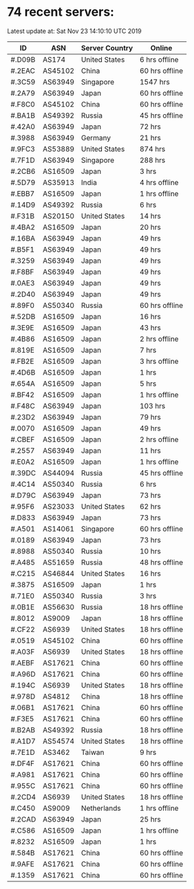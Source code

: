 # 74 recent servers:

Latest update at: Sat Nov 23 14:10:10 UTC 2019

| ID | ASN | Server Country | Online |
| -- | --- | -------------- | ------ |
| #.D09B | AS174 | United States | 6 hrs offline |
| #.2EAC | AS45102 | China | 60 hrs offline |
| #.3C59 | AS63949 | Singapore | 1547 hrs |
| #.2A79 | AS63949 | Japan | 60 hrs offline |
| #.F8C0 | AS45102 | China | 60 hrs offline |
| #.BA1B | AS49392 | Russia | 45 hrs offline |
| #.42A0 | AS63949 | Japan | 72 hrs |
| #.3988 | AS63949 | Germany | 21 hrs |
| #.9FC3 | AS53889 | United States | 874 hrs |
| #.7F1D | AS63949 | Singapore | 288 hrs |
| #.2CB6 | AS16509 | Japan | 3 hrs |
| #.5D79 | AS35913 | India | 4 hrs offline |
| #.EBB7 | AS16509 | Japan | 1 hrs offline |
| #.14D9 | AS49392 | Russia | 6 hrs |
| #.F31B | AS20150 | United States | 14 hrs |
| #.4BA2 | AS16509 | Japan | 20 hrs |
| #.16BA | AS63949 | Japan | 49 hrs |
| #.B5F1 | AS63949 | Japan | 49 hrs |
| #.3259 | AS63949 | Japan | 49 hrs |
| #.F8BF | AS63949 | Japan | 49 hrs |
| #.0AE3 | AS63949 | Japan | 49 hrs |
| #.2D40 | AS63949 | Japan | 49 hrs |
| #.89F0 | AS50340 | Russia | 60 hrs offline |
| #.52DB | AS16509 | Japan | 16 hrs |
| #.3E9E | AS16509 | Japan | 43 hrs |
| #.4B86 | AS16509 | Japan | 2 hrs offline |
| #.819E | AS16509 | Japan | 7 hrs |
| #.FB2E | AS16509 | Japan | 3 hrs offline |
| #.4D6B | AS16509 | Japan | 1 hrs |
| #.654A | AS16509 | Japan | 5 hrs |
| #.BF42 | AS16509 | Japan | 1 hrs offline |
| #.F48C | AS63949 | Japan | 103 hrs |
| #.23D2 | AS63949 | Japan | 79 hrs |
| #.0070 | AS16509 | Japan | 49 hrs |
| #.CBEF | AS16509 | Japan | 2 hrs offline |
| #.2557 | AS63949 | Japan | 11 hrs |
| #.E0A2 | AS16509 | Japan | 1 hrs offline |
| #.39DC | AS44094 | Russia | 45 hrs offline |
| #.4C14 | AS50340 | Russia | 6 hrs |
| #.D79C | AS63949 | Japan | 73 hrs |
| #.95F6 | AS23033 | United States | 62 hrs |
| #.D833 | AS63949 | Japan | 73 hrs |
| #.A501 | AS14061 | Singapore | 60 hrs offline |
| #.0189 | AS63949 | Japan | 73 hrs |
| #.8988 | AS50340 | Russia | 10 hrs |
| #.A485 | AS51659 | Russia | 48 hrs offline |
| #.C215 | AS46844 | United States | 16 hrs |
| #.3875 | AS16509 | Japan | 1 hrs |
| #.71E0 | AS50340 | Russia | 3 hrs |
| #.0B1E | AS56630 | Russia | 18 hrs offline |
| #.8012 | AS9009 | Japan | 18 hrs offline |
| #.CF22 | AS6939 | United States | 18 hrs offline |
| #.0519 | AS45102 | China | 60 hrs offline |
| #.A03F | AS6939 | United States | 18 hrs offline |
| #.AEBF | AS17621 | China | 60 hrs offline |
| #.A96D | AS17621 | China | 60 hrs offline |
| #.194C | AS6939 | United States | 18 hrs offline |
| #.978D | AS4812 | China | 18 hrs offline |
| #.06B1 | AS17621 | China | 60 hrs offline |
| #.F3E5 | AS17621 | China | 60 hrs offline |
| #.B2AB | AS49392 | Russia | 18 hrs offline |
| #.A1D7 | AS54574 | United States | 18 hrs offline |
| #.7E1D | AS3462 | Taiwan | 9 hrs |
| #.DF4F | AS17621 | China | 60 hrs offline |
| #.A981 | AS17621 | China | 60 hrs offline |
| #.955C | AS17621 | China | 60 hrs offline |
| #.2CD4 | AS6939 | United States | 18 hrs offline |
| #.C450 | AS9009 | Netherlands | 1 hrs offline |
| #.2CAD | AS63949 | Japan | 25 hrs |
| #.C586 | AS16509 | Japan | 1 hrs offline |
| #.8232 | AS16509 | Japan | 1 hrs |
| #.584B | AS17621 | China | 60 hrs offline |
| #.9AFE | AS17621 | China | 60 hrs offline |
| #.1359 | AS17621 | China | 60 hrs offline |


